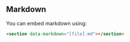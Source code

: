 ## Markdown

You can embed markdown using:

```html
<section data-markdown="[file].md"></section>
```
